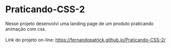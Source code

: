 # Praticando-CSS-2
Nesse projeto desenvolvi uma landing page de um produto praticando animação com css. <br><br>
Link do projeto on-line: https://fernandopatrick.github.io/Praticando-CSS-2/
